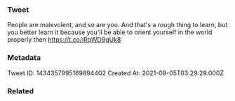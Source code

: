 ### Tweet
People are malevolent, and so are you. And that's a rough thing to learn, but you better learn it because you'll be able to orient yourself in the world properly then https://t.co/iRqWD9gUk8

### Metadata
Tweet ID: 1434357995169894402
Created At: 2021-09-05T03:29:29.000Z

### Related

